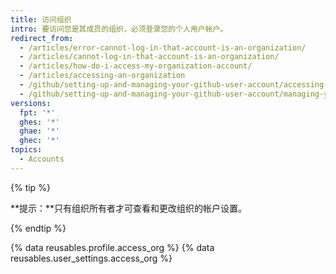 ```yaml
---
title: 访问组织
intro: 要访问您是其成员的组织，必须登录您的个人用户帐户。
redirect_from:
  - /articles/error-cannot-log-in-that-account-is-an-organization/
  - /articles/cannot-log-in-that-account-is-an-organization/
  - /articles/how-do-i-access-my-organization-account/
  - /articles/accessing-an-organization
  - /github/setting-up-and-managing-your-github-user-account/accessing-an-organization
  - /github/setting-up-and-managing-your-github-user-account/managing-your-membership-in-organizations/accessing-an-organization
versions:
  fpt: '*'
  ghes: '*'
  ghae: '*'
  ghec: '*'
topics:
  - Accounts
---
```


{% tip %}

**提示：**只有组织所有者才可查看和更改组织的帐户设置。

{% endtip %}

{% data reusables.profile.access_org %}
{% data reusables.user_settings.access_org %}
